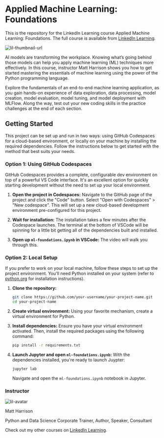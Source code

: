 # Applied Machine Learning: Foundations
This is the repository for the LinkedIn Learning course Applied Machine Learning: Foundations. The full course is available from [LinkedIn Learning][lil-course-url].

![lil-thumbnail-url]

<p>AI models are transforming the workplace. Knowing what’s going behind those models can help you apply machine learning (ML) techniques more effectively. In this course, instructor Matt Harrison shows you how to get started mastering the essentials of machine learning using the power of the Python programming language.</p><p>Explore the fundamentals of an end-to-end machine learning application, as you gain hands-on experience of data exploration, data processing, model creation, model evaluation, model tuning, and model deployment with MLFlow. Along the way, test out your new coding skills in the practice challenges at the end of each section.</p>

## Getting Started

This project can be set up and run in two ways: using GitHub Codespaces for a cloud-based environment, or locally on your machine by installing the required dependencies. Follow the instructions below to get started with the method that best suits your needs.

### Option 1: Using GitHub Codespaces

GitHub Codespaces provides a complete, configurable dev environment on top of a powerful VS Code interface. It's an excellent option for quickly starting development without the need to set up your local environment.

1. **Open the project in Codespaces:** Navigate to the GitHub page of the project and click the "Code" button. Select "Open with Codespaces" > "New codespace". This will set up a new cloud-based development environment pre-configured for this project.

2. **Wait for installation:** The installation takes a few minutes after the Codespace launches. The terminal at the bottom of VSCode will be spinning for a little bit getting all of the dependencies built and installed.

3. **Open up `ml-foundations.ipynb` in VSCode:** The video will walk you through this. 

### Option 2: Local Setup

If you prefer to work on your local machine, follow these steps to set up the project environment. You'll need Python installed on your system (refer to [python.org](https://www.python.org/) for installation instructions).

1. **Clone the repository:**
   ```bash
   git clone https://github.com/your-username/your-project-name.git
   cd your-project-name
   ```
2. **Create virtual environment:** Using your favorite mechanism, create a virtual environment for Python.

3. **Install dependencies:**
   Ensure you have your virtual environment activated. Then, install the required packages using the following command:
   ```bash
   pip install -r requirements.txt
   ```

4. **Launch Jupyter and open `ml-foundations.ipynb`:**
   With the dependencies installed, you're ready to launch Juypter:
   ```bash
   jupyter lab
   ```

   Navigate and open the `ml-foundations.ipynb` notebook in Jupyter.

### Instructor

![lil-avatar]

Matt Harrison

Python and Data Science Corporate Trainer, Author, Speaker, Consultant

                            

Check out my other courses on [LinkedIn Learning](https://www.linkedin.com/learning/instructors/matt-harrison?u=104).

[lil-course-url]: https://www.linkedin.com/learning/applied-machine-learning-foundations-21404006
[lil-thumbnail-url]: https://media.licdn.com/dms/image/D4D0DAQFUZf6yq6PjTQ/learning-public-crop_675_1200/0/1715809334158?e=2147483647&v=beta&t=0oeNKvJRsJGIHVezfYWhOzC_GwiOX6-CUga60vWsFY0
[lil-avatar]: https://media.licdn.com/dms/image/D560DAQGLDZBKwtHv5Q/learning-author-crop_200_200/0/1680625154253?e=1717002000&v=beta&t=vjtUd7bQaz4CR1FeiTQ3nWGvbydzOnHnjKiftJ8bWGg
